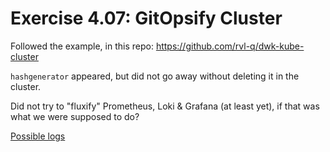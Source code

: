 # Exercise 4.07: GitOpsify Cluster

Followed the example, in this repo: https://github.com/rvl-q/dwk-kube-cluster

`hashgenerator` appeared, but did not go away without deleting it in the cluster.

Did not try to "fluxify" Prometheus, Loki & Grafana (at least yet), if that was what we were supposed to do?

[Possible logs](e407.txt)

